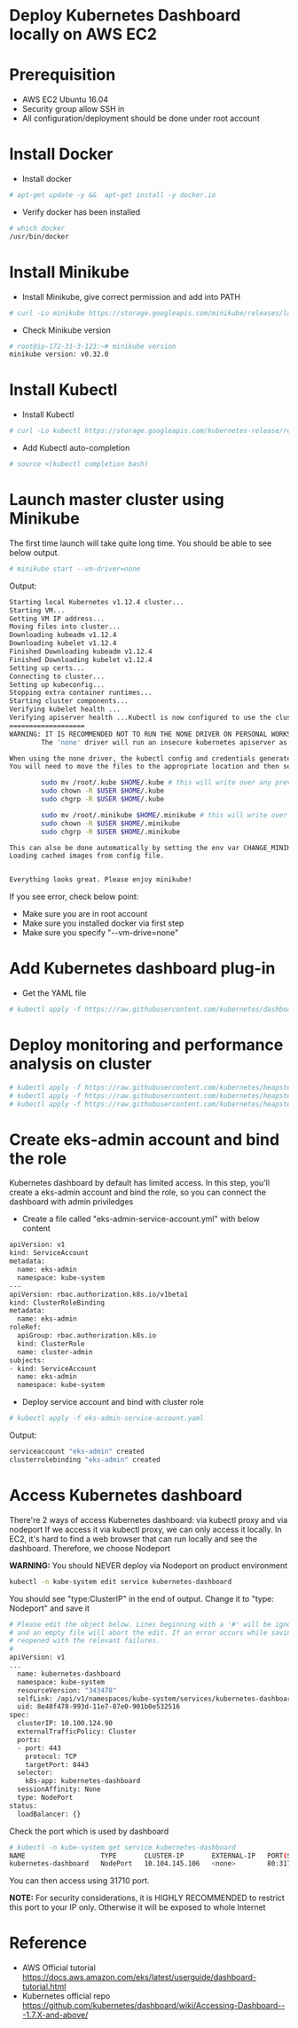 # Deploy Kubernetes Dashboard locally on AWS EC2


# Prerequisition
- AWS EC2 Ubuntu 16.04
- Security group allow SSH in 
- All configuration/deployment should be done under root account

# Install Docker
- Install docker
```sh
# apt-get update -y &&  apt-get install -y docker.io
```
- Verify docker has been installed  
```sh
# which docker
/usr/bin/docker
```

# Install Minikube
- Install Minikube, give correct permission and add into PATH
```sh
# curl -Lo minikube https://storage.googleapis.com/minikube/releases/latest/minikube-linux-amd64 && chmod +x minikube && sudo mv minikube /usr/local/bin/
```
- Check Minikube version
```sh
# root@ip-172-31-3-123:~# minikube version
minikube version: v0.32.0
```

# Install Kubectl
- Install Kubectl
```sh
# curl -Lo kubectl https://storage.googleapis.com/kubernetes-release/release/v1.8.0/bin/linux/amd64/kubectl && chmod +x kubectl && sudo mv kubectl /usr/local/bin/
```
- Add Kubectl auto-completion
```sh
# source <(kubectl completion bash)
```

# Launch master cluster using Minikube
The first time launch will take quite long time. You should be able to see below output. 
```sh
# minikube start --vm-driver=none
```
Output:
```sh
Starting local Kubernetes v1.12.4 cluster...
Starting VM...
Getting VM IP address...
Moving files into cluster...
Downloading kubeadm v1.12.4
Downloading kubelet v1.12.4
Finished Downloading kubeadm v1.12.4
Finished Downloading kubelet v1.12.4
Setting up certs...
Connecting to cluster...
Setting up kubeconfig...
Stopping extra container runtimes...
Starting cluster components...
Verifying kubelet health ...
Verifying apiserver health ...Kubectl is now configured to use the cluster.
===================
WARNING: IT IS RECOMMENDED NOT TO RUN THE NONE DRIVER ON PERSONAL WORKSTATIONS
        The 'none' driver will run an insecure kubernetes apiserver as root that may leave the host vulnerable to CSRF attacks

When using the none driver, the kubectl config and credentials generated will be root owned and will appear in the root home directory.
You will need to move the files to the appropriate location and then set the correct permissions.  An example of this is below:

        sudo mv /root/.kube $HOME/.kube # this will write over any previous configuration
        sudo chown -R $USER $HOME/.kube
        sudo chgrp -R $USER $HOME/.kube

        sudo mv /root/.minikube $HOME/.minikube # this will write over any previous configuration
        sudo chown -R $USER $HOME/.minikube
        sudo chgrp -R $USER $HOME/.minikube

This can also be done automatically by setting the env var CHANGE_MINIKUBE_NONE_USER=true
Loading cached images from config file.


Everything looks great. Please enjoy minikube!
```
If you see error, check below point:
- Make sure you are in root account
- Make sure you installed docker via first step
- Make sure you specify "--vm-drive=none"

# Add Kubernetes dashboard plug-in
- Get the YAML file
```sh
# kubectl apply -f https://raw.githubusercontent.com/kubernetes/dashboard/v1.10.1/src/deploy/alternative/kubernetes-dashboard.yaml
```

# Deploy monitoring and performance analysis on cluster
```sh
# kubectl apply -f https://raw.githubusercontent.com/kubernetes/heapster/master/deploy/kube-config/influxdb/heapster.yaml
# kubectl apply -f https://raw.githubusercontent.com/kubernetes/heapster/master/deploy/kube-config/influxdb/influxdb.yaml
# kubectl apply -f https://raw.githubusercontent.com/kubernetes/heapster/master/deploy/kube-config/rbac/heapster-rbac.yaml
```

# Create eks-admin account and bind the role
Kubernetes dashboard by default has limited access. In this step, you'll create a eks-admin account and bind the role, so you can connect the dashboard with admin priviledges
- Create a file called "eks-admin-service-account.yml" with below content
```sh
apiVersion: v1
kind: ServiceAccount
metadata:
  name: eks-admin
  namespace: kube-system
---
apiVersion: rbac.authorization.k8s.io/v1beta1
kind: ClusterRoleBinding
metadata:
  name: eks-admin
roleRef:
  apiGroup: rbac.authorization.k8s.io
  kind: ClusterRole
  name: cluster-admin
subjects:
- kind: ServiceAccount
  name: eks-admin
  namespace: kube-system
```
- Deploy service account and bind with cluster role
```sh
# kubectl apply -f eks-admin-service-account.yaml
```
Output:
```sh
serviceaccount "eks-admin" created
clusterrolebinding "eks-admin" created
```

# Access Kubernetes dashboard
There're 2 ways of access Kubernetes dashboard: via kubectl proxy and via nodeport
If we access it via kubectl proxy, we can only access it locally. In EC2, it's hard to find a web browser that can run locally and see the dashboard. Therefore, we choose Nodeport

**WARNING:**
You should NEVER deploy via Nodeport on product environment
```sh
kubectl -n kube-system edit service kubernetes-dashboard
```
You should see "type:ClusterIP" in the end of output. Change it to "type: Nodeport" and save it
```sh
# Please edit the object below. Lines beginning with a '#' will be ignored,
# and an empty file will abort the edit. If an error occurs while saving this file will be
# reopened with the relevant failures.
#
apiVersion: v1
...
  name: kubernetes-dashboard
  namespace: kube-system
  resourceVersion: "343478"
  selfLink: /api/v1/namespaces/kube-system/services/kubernetes-dashboard-head
  uid: 8e48f478-993d-11e7-87e0-901b0e532516
spec:
  clusterIP: 10.100.124.90
  externalTrafficPolicy: Cluster
  ports:
  - port: 443
    protocol: TCP
    targetPort: 8443
  selector:
    k8s-app: kubernetes-dashboard
  sessionAffinity: None
  type: NodePort
status:
  loadBalancer: {}
```
Check the port which is used by dashboard
```sh
# kubectl -n kube-system get service kubernetes-dashboard
NAME                   TYPE       CLUSTER-IP       EXTERNAL-IP   PORT(S)        AGE
kubernetes-dashboard   NodePort   10.104.145.106   <none>        80:31710/TCP   17m
```
You can then access using 31710 port. 

**NOTE:**
For security considerations, it is HIGHLY RECOMMENDED to restrict this port to your IP only. Otherwise it will be exposed to whole Internet

# Reference
- AWS Official tutorial
https://docs.aws.amazon.com/eks/latest/userguide/dashboard-tutorial.html
- Kubernetes official repo
https://github.com/kubernetes/dashboard/wiki/Accessing-Dashboard---1.7.X-and-above/




